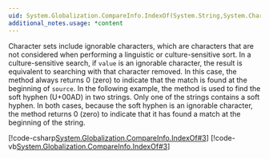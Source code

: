```yaml
---
uid: System.Globalization.CompareInfo.IndexOf(System.String,System.Char)
additional_notes.usage: *content
---
```


<p>Character sets include ignorable characters, which are characters that are not considered when performing a linguistic or culture-sensitive sort. In a culture-sensitive search, if <code>value</code> is an ignorable character, the result is equivalent to searching with that character removed. In this case, the <xref href="System.Globalization.CompareInfo.IndexOf(System.String,System.Char)"></xref> method always returns 0 (zero) to indicate that the match is found at the beginning of <code>source</code>. In the following example, the <xref href="System.Globalization.CompareInfo.IndexOf(System.String,System.Char)"></xref> method is used to find the soft hyphen (U+00AD) in two strings. Only one of the strings contains a soft hyphen. In both cases, because the soft hyphen is an ignorable character, the method returns 0 (zero) to indicate that it has found a match at the beginning of the string.  
  
 [!code-csharp[System.Globalization.CompareInfo.IndexOf#3](~/samples/snippets/csharp/VS_Snippets_CLR_System/system.Globalization.CompareInfo.IndexOf/CS/ignorable2.cs#3)]
 [!code-vb[System.Globalization.CompareInfo.IndexOf#3](~/samples/snippets/visualbasic/VS_Snippets_CLR_System/system.Globalization.CompareInfo.IndexOf/VB/ignorable2.vb#3)]</p>


